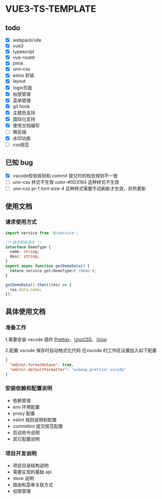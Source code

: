 # VUE3-TS-TEMPLATE

## todo

- [x] webpack/vite
- [x] vue3
- [x] typescript
- [x] vue-router
- [x] pinia
- [x] uno-css
- [x] axios 封装
- [x] layout
- [x] login页面
- [x] 权限管理
- [x] 菜单管理
- [x] git hook
- [x] 主题色支持
- [x] 国际化支持
- [x] 使用文档编写
- [ ] 微前端
- [x] 水印功能
- [ ] css规范

## 已知 bug

- [x] vscode校验规则和 commit 提交时的校验规则不一致
- [ ] uno-css 样式不生效 color-#0D3184 这种样式不生效
- [ ] uno-css pr-1 font-size-4 这种样式需要手动刷新才生效，非热更新

## 使用文档

### 请求使用方式

```ts
import service from '@/service';

/**请求使用演示 */
interface DemoType {
  name: string;
  desc: string;
}
export async function getDemoData() {
  return service.get<DemoType>('/demo');
}

getDemoData().then((res) => {
  res.data.name;
});
```

## 具体使用文档

### 准备工作

1.需要安装 vscode 插件 [Prettier](https://marketplace.visualstudio.com/items?itemName=esbenp.prettier-vscode)、[UnoCSS](https://marketplace.visualstudio.com/items?itemName=antfu.unocss)、[Volar](https://marketplace.visualstudio.com/items?itemName=Vue.volar)

2.配置 vscode 保存时自动格式化代码
在vscode 的工作区设置加入如下配置

```json
{
  "editor.formatOnSave": true,
  "editor.defaultFormatter": "esbenp.prettier-vscode"
}
```

### 安装依赖和配置说明

- 依赖管理
- env 环境配置
- proxy 配置
- eslint 规则说明和配置
- commitlint 提交规范配置
- 启动命令说明
- 其它配置说明

### 项目开发说明

- 项目目录结构说明
- 需要实现的基础 api
- store 说明
- 路由和菜单关联方式
- 权限管理
